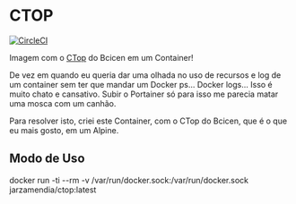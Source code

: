 # CTOP

[![CircleCI](https://circleci.com/gh/Jarzamendia/ctop/tree/master.svg?style=svg)](https://circleci.com/gh/Jarzamendia/ctop/tree/master)

Imagem com o [CTop](https://github.com/bcicen/ctop) do Bcicen em um Container!

De vez em quando eu queria dar uma olhada no uso de recursos e log de um container sem ter que mandar um Docker ps... Docker logs... Isso é muito chato e cansativo. Subir o Portainer só para isso me parecia matar uma mosca com um canhão. 

Para resolver isto, criei este Container, com o CTop do Bcicen, que é o que eu mais gosto, em um Alpine.

## Modo de Uso

docker run -ti --rm -v /var/run/docker.sock:/var/run/docker.sock jarzamendia/ctop:latest